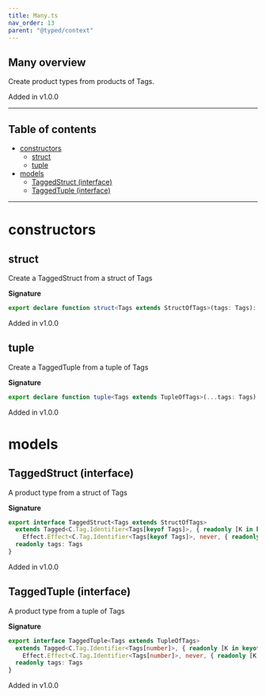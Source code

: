 ```yaml
---
title: Many.ts
nav_order: 13
parent: "@typed/context"
---
```


## Many overview

Create product types from products of Tags.

Added in v1.0.0

---

<h2 class="text-delta">Table of contents</h2>

- [constructors](#constructors)
  - [struct](#struct)
  - [tuple](#tuple)
- [models](#models)
  - [TaggedStruct (interface)](#taggedstruct-interface)
  - [TaggedTuple (interface)](#taggedtuple-interface)

---

# constructors

## struct

Create a TaggedStruct from a struct of Tags

**Signature**

```ts
export declare function struct<Tags extends StructOfTags>(tags: Tags): TaggedStruct<Tags>
```

Added in v1.0.0

## tuple

Create a TaggedTuple from a tuple of Tags

**Signature**

```ts
export declare function tuple<Tags extends TupleOfTags>(...tags: Tags): TaggedTuple<Tags>
```

Added in v1.0.0

# models

## TaggedStruct (interface)

A product type from a struct of Tags

**Signature**

```ts
export interface TaggedStruct<Tags extends StructOfTags>
  extends Tagged<C.Tag.Identifier<Tags[keyof Tags]>, { readonly [K in keyof Tags]: C.Tag.Service<Tags[K]> }>,
    Effect.Effect<C.Tag.Identifier<Tags[keyof Tags]>, never, { readonly [K in keyof Tags]: C.Tag.Service<Tags[K]> }> {
  readonly tags: Tags
}
```

Added in v1.0.0

## TaggedTuple (interface)

A product type from a tuple of Tags

**Signature**

```ts
export interface TaggedTuple<Tags extends TupleOfTags>
  extends Tagged<C.Tag.Identifier<Tags[number]>, { readonly [K in keyof Tags]: C.Tag.Service<Tags[K]> }>,
    Effect.Effect<C.Tag.Identifier<Tags[number]>, never, { readonly [K in keyof Tags]: C.Tag.Service<Tags[K]> }> {
  readonly tags: Tags
}
```

Added in v1.0.0

